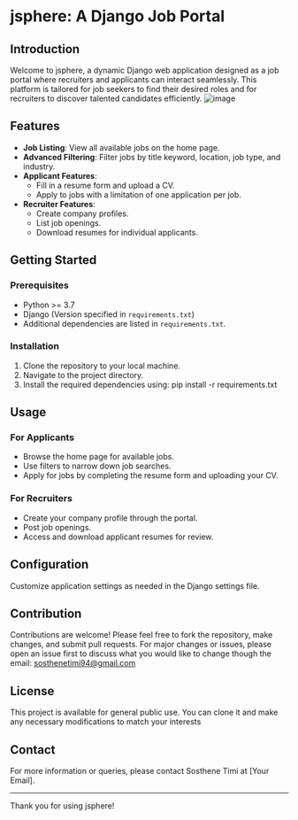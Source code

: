 # jsphere: A Django Job Portal

## Introduction

Welcome to jsphere, a dynamic Django web application designed as a job portal where recruiters and applicants can interact seamlessly. This platform is tailored for job seekers to find their desired roles and for recruiters to discover talented candidates efficiently.
![image](https://github.com/T-sosthenese/jsphere/assets/122860182/201acbce-d36d-494d-bbef-1c239e15baf8)


## Features

- **Job Listing**: View all available jobs on the home page.
- **Advanced Filtering**: Filter jobs by title keyword, location, job type, and industry.
- **Applicant Features**:
  - Fill in a resume form and upload a CV.
  - Apply to jobs with a limitation of one application per job.
- **Recruiter Features**:
  - Create company profiles.
  - List job openings.
  - Download resumes for individual applicants.

## Getting Started

### Prerequisites

- Python >= 3.7
- Django (Version specified in `requirements.txt`)
- Additional dependencies are listed in `requirements.txt`.

### Installation

1. Clone the repository to your local machine.
2. Navigate to the project directory.
3. Install the required dependencies using: pip install -r requirements.txt

## Usage

### For Applicants

- Browse the home page for available jobs.
- Use filters to narrow down job searches.
- Apply for jobs by completing the resume form and uploading your CV.

### For Recruiters

- Create your company profile through the portal.
- Post job openings.
- Access and download applicant resumes for review.

## Configuration

Customize application settings as needed in the Django settings file.

## Contribution

Contributions are welcome! Please feel free to fork the repository, make changes, and submit pull requests. For major changes or issues, please open an issue first to discuss what you would like to change though the email: sosthenetimi94@gmail.com

## License

This project is available for general public use. You can clone it and make any necessary modifications to match your interests

## Contact

For more information or queries, please contact Sosthene Timi at [Your Email].

---

Thank you for using jsphere!
